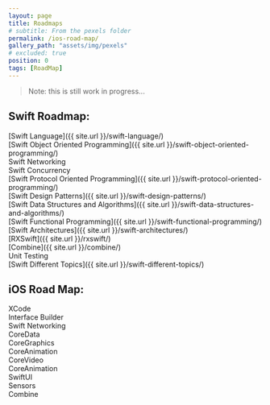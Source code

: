 ```yaml
---
layout: page
title: Roadmaps
# subtitle: From the pexels folder
permalink: /ios-road-map/
gallery_path: "assets/img/pexels"
# excluded: true
position: 0
tags: [RoadMap]
---
```


> Note: this is still work in progress...

## Swift Roadmap:

[Swift Language]({{ site.url }}/swift-language/)<br>
[Swift Object Oriented Programming]({{ site.url }}/swift-object-oriented-programming/)<br>
Swift Networking<br>
Swift Concurrency<br>
[Swift Protocol Oriented Programming]({{ site.url }}/swift-protocol-oriented-programming/)<br>
[Swift Design Patterns]({{ site.url }}/swift-design-patterns/)<br>
[Swift Data Structures and Algorithms]({{ site.url }}/swift-data-structures-and-algorithms/)<br>
[Swift Functional Programming]({{ site.url }}/swift-functional-programming/)<br>
[Swift Architectures]({{ site.url }}/swift-architectures/)<br>
[RXSwift]({{ site.url }}/rxswift/)<br>
[Combine]({{ site.url }}/combine/)<br>
Unit Testing<br>
[Swift Different Topics]({{ site.url }}/swift-different-topics/)<br>

## iOS Road Map:

XCode<br>
Interface Builder<br>
Swift Networking<br>
CoreData<br>
CoreGraphics<br>
CoreAnimation<br>
CoreVideo<br>
CoreAnimation<br>
SwiftUI<br>
Sensors<br>
Combine

<!-- 
## iOS Security Road Map:
1<br>
1<br>
1<br>
1<br>
 -->
